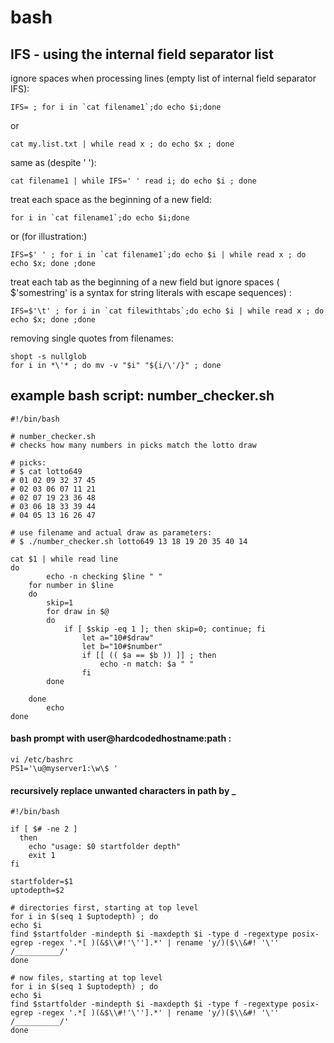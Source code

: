 # bash

## IFS - using the internal field separator list


ignore spaces when processing lines (empty list of internal field separator IFS): 

```IFS= ; for i in `cat filename1`;do echo $i;done``` 

or

```cat my.list.txt | while read x ; do echo $x ; done```


same as (despite ' '): 

```cat filename1 | while IFS=' ' read i; do echo $i ; done``` 
 
treat each space as the beginning of a new field: 


```for i in `cat filename1`;do echo $i;done```

or (for illustration:) 

```IFS=$' ' ; for i in `cat filename1`;do echo $i | while read x ; do echo $x; done ;done```
 
treat each tab as the beginning of a new field but ignore spaces ( $'somestring' is a syntax for string literals with escape sequences) : 

```IFS=$'\t' ; for i in `cat filewithtabs`;do echo $i | while read x ; do echo $x; done ;done```

removing single quotes from filenames:

```
shopt -s nullglob
for i in *\'* ; do mv -v "$i" "${i/\'/}" ; done
```

## example bash script: number_checker.sh
```
#!/bin/bash

# number_checker.sh
# checks how many numbers in picks match the lotto draw

# picks:
# $ cat lotto649
# 01 02 09 32 37 45
# 02 03 06 07 11 21
# 02 07 19 23 36 48
# 03 06 18 33 39 44
# 04 05 13 16 26 47

# use filename and actual draw as parameters:
# $ ./number_checker.sh lotto649 13 18 19 20 35 40 14

cat $1 | while read line
do
        echo -n checking $line " "
    for number in $line
    do
        skip=1
        for draw in $@
        do
            if [ $skip -eq 1 ]; then skip=0; continue; fi
                let a="10#$draw"
                let b="10#$number"
                if [[ (( $a == $b )) ]] ; then
                    echo -n match: $a " "
                fi
        done

    done
        echo
done
```

#### bash prompt with user@hardcodedhostname:path :
```
vi /etc/bashrc
PS1='\u@myserver1:\w\$ '
```

#### recursively replace unwanted characters in path by _

```
#!/bin/bash

if [ $# -ne 2 ]
  then
    echo "usage: $0 startfolder depth"
    exit 1
fi

startfolder=$1
uptodepth=$2

# directories first, starting at top level
for i in $(seq 1 $uptodepth) ; do
echo $i
find $startfolder -mindepth $i -maxdepth $i -type d -regextype posix-egrep -regex '.*[ )(&$\\#!'\''].*' | rename 'y/)($\\&#! '\'' /__________/'
done

# now files, starting at top level
for i in $(seq 1 $uptodepth) ; do
echo $i
find $startfolder -mindepth $i -maxdepth $i -type f -regextype posix-egrep -regex '.*[ )(&$\\#!'\''].*' | rename 'y/)($\\&#! '\'' /__________/'
done
```
